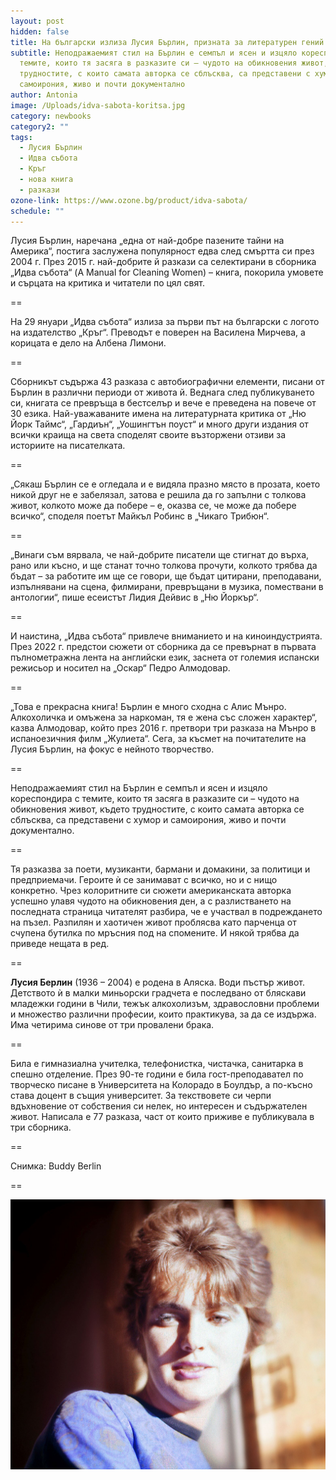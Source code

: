 ```yaml
---
layout: post
hidden: false
title: На български излиза Лусия Бърлин, призната за литературен гений след смъртта си
subtitle: Неподражаемият стил на Бърлин е семпъл и ясен и изцяло кореспондира с
  темите, които тя засяга в разказите си – чудото на обикновения живот, където
  трудностите, с които самата авторка се сблъсква, са представени с хумор и
  самоирония, живо и почти документално
author: Antonia
image: /Uploads/idva-sabota-koritsa.jpg
category: newbooks
category2: ""
tags:
  - Лусия Бърлин
  - Идва събота
  - Кръг
  - нова книга
  - разкази
ozone-link: https://www.ozone.bg/product/idva-sabota/
schedule: ""
---
```

Лусия Бърлин, наречана „една от най-добре пазените тайни на Америка“, постига заслужена популярност едва след смъртта си през 2004 г. През 2015 г. най-добрите й разкази са селектирани в сборника „Идва събота“ (A Manual for Cleaning Women) – книга, покорила умовете и сърцата на критика и читатели по цял свят. 

\==

На 29 януари „Идва събота“ излиза за първи път на български с логото на издателство „Кръг“. Преводът е поверен на Василена Мирчева, а корицата е дело на Албена Лимони. 

\==

Сборникът съдържа 43 разказа с автобиографични елементи, писани от Бърлин в различни периоди от живота й. Веднага след публикуването си, книгата се превръща в бестселър и вече е преведена на повече от 30 езика. Най-уважаваните имена на литературната критика от „Ню Йорк Таймс“, „Гардиън“, „Уошингтън поуст“ и много други издания от всички краища на света споделят своите възторжени отзиви за историите на писателката.

\==

„Сякаш Бърлин се е огледала и е видяла празно място в прозата, което никой друг не е забелязал, затова е решила да го запълни с толкова живот, колкото може да побере – е, оказва се, че може да побере всичко“, споделя поетът Майкъл Робинс в „Чикаго Трибюн“.

\==

„Винаги съм вярвала, че най-добрите писатели ще стигнат до върха, рано или късно, и ще станат точно толкова прочути, колкото трябва да бъдат – за работите им ще се говори, ще бъдат цитирани, преподавани, изпълнявани на сцена, филмирани, превръщани в музика, помествани в антологии“, пише есеистът Лидия Дейвис в „Ню Йоркър“.

\==

И наистина, „Идва събота“ привлече вниманието и на киноиндустрията. През 2022 г. предстои сюжети от сборника да се превърнат в първата пълнометражна лента на английски език, заснета от големия испански режисьор и носител на „Оскар“ Педро Алмодовар. 

\==

„Това е прекрасна книга! Бърлин е много сходна с Алис Мънро. Алкохоличка и омъжена за наркоман, тя е жена със сложен характер“, казва Алмодовар, който през 2016 г. претвори три разказа на Мънро в испаноезичния филм „Жулиета“. Сега, за късмет на почитателите на Лусия Бърлин, на фокус е нейното творчество.

\==

Неподражаемият стил на Бърлин е семпъл и ясен и изцяло кореспондира с темите, които тя засяга в разказите си – чудото на обикновения живот, където трудностите, с които самата авторка се сблъсква, са представени с хумор и самоирония, живо и почти документално. 

\==

Тя разказва за поети, музиканти, бармани и домакини, за политици и предприемачи. Героите ѝ се занимават с всичко, но и с нищо конкретно. Чрез колоритните си сюжети американската авторка успешно улавя чудото на обикновения ден, а с разлистването на последната страница читателят разбира, че е участвал в подреждането на пъзел. Разпилян и хаотичен живот проблясва като парченца от счупена бутилка по мръсния под на спомените. И някой трябва да приведе нещата в ред.

\==

**Лусия Берлин** (1936 – 2004) е родена в Аляска. Води пъстър живот. Детството ѝ в малки миньорски градчета е последвано от бляскави младежки години в Чили, тежък алкохолизъм, здравословни проблеми и множество различни професии, които практикува, за да се издържа. Има четирима синове от три провалени брака.

\==

Била е гимназиална учителка, телефонистка, чистачка, санитарка в спешно отделение. През 90-те години е била гост-преподавател по творческо писане в Университета на Колорадо в Боулдър, а по-късно става доцент в същия университет. За текствовете си черпи вдъхновение от собствения си нелек, но интересен и съдържателен живот. Написала е 77 разказа, част от които приживе е публикувала в три сборника. 

\==

Снимка: Buddy Berlin

\==

![](/Uploads/berlin-lucia.jpg)